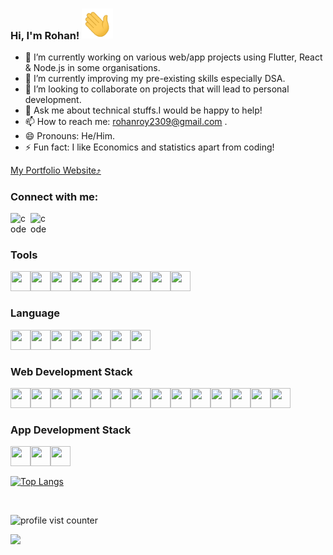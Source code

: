 ### Hi, I'm Rohan! <img src="https://raw.githubusercontent.com/ABSphreak/ABSphreak/master/gifs/Hi.gif" width="50px">


- 🔭 I’m currently working on various web/app projects using Flutter,  React & Node.js in some organisations.
- 🌱 I’m currently improving my pre-existing skills especially DSA.
- 👯 I’m looking to collaborate on projects that will lead to personal development.
- 💬 Ask me about technical stuffs.I would be happy to help!
- 📫 How to reach me: rohanroy2309@gmail.com .
- 😄 Pronouns: He/Him.
- ⚡ Fun fact: I like Economics and statistics apart from coding!

[My Portfolio Website⤴️](https://portfolio-59466.web.app/)

### Connect with me:

[<img align="left" alt="codeSTACKr | LinkedIn"  height="32" width="32" src="https://cdn.jsdelivr.net/npm/simple-icons@v3/icons/linkedin.svg" />](https://www.linkedin.com/in/rohan-roy-chowdhury-884619187/)
[<img align="left" alt="codeSTACKr | Instagram"  height="32" width="32" src="https://cdn.jsdelivr.net/npm/simple-icons@v3/icons/instagram.svg" />](https://www.instagram.com/rohan._23_/)

<br />
<br />

### Tools
<img align="left" height="32" width="32" src="https://cdn.jsdelivr.net/npm/simple-icons@v3/icons/visualstudiocode.svg" />
<img align="left" height="32" width="32" src="https://cdn.jsdelivr.net/npm/simple-icons@v3/icons/androidstudio.svg" />
<img align="left" height="32" width="32" src="https://cdn.jsdelivr.net/npm/simple-icons@v3/icons/firefox.svg" />
<img align="left" height="32" width="32" src="https://cdn.jsdelivr.net/npm/simple-icons@3/icons/googlechrome.svg" />
<img align="left" height="32" width="32" src="https://cdn.jsdelivr.net/npm/simple-icons@v3/icons/linux.svg" />
<img align="left" height="32" width="32" src="https://cdn.jsdelivr.net/npm/simple-icons@v3/icons/heroku.svg" />
<img align="left" height="32" width="32" src="https://cdn.jsdelivr.net/npm/simple-icons@v3/icons/git.svg" />
<img align="left" height="32" width="32" src="https://cdn.jsdelivr.net/npm/simple-icons@v3/icons/github.svg" />
<img align="left" height="32" width="32" src="https://cdn.jsdelivr.net/npm/simple-icons@v3/icons/npm.svg" />

<br/>
<br/>

### Language
<img align="left" height="32" width="32" src="https://cdn.jsdelivr.net/npm/simple-icons@3/icons/java.svg" />
<img align="left" height="32" width="32" src="https://cdn.jsdelivr.net/npm/simple-icons@v3/icons/c.svg" />
<img align="left" height="32" width="32" src="https://cdn.jsdelivr.net/npm/simple-icons@v3/icons/cplusplus.svg" />
<img align="left" height="32" width="32" src="https://cdn.jsdelivr.net/npm/simple-icons@v3/icons/javascript.svg" />
<img align="left" height="32" width="32" src="https://cdn.jsdelivr.net/npm/simple-icons@3/icons/typescript.svg" />
<img align="left" height="32" width="32" src="https://cdn.jsdelivr.net/npm/simple-icons@v3/icons/python.svg" />
<img align="left" height="32" width="32" src="https://cdn.jsdelivr.net/npm/simple-icons@v3/icons/dart.svg" />


<br/>
<br/>

### Web Development Stack

<img align="left" height="32" width="32" src="https://cdn.jsdelivr.net/npm/simple-icons@v3/icons/html5.svg" />
<img align="left" height="32" width="32" src="https://cdn.jsdelivr.net/npm/simple-icons@v3/icons/css3.svg" />
<img align="left" height="32" width="32" src="https://cdn.jsdelivr.net/npm/simple-icons@v3/icons/sass.svg" />
<img align="left" height="32" width="32" src="https://cdn.jsdelivr.net/npm/simple-icons@v3/icons/bootstrap.svg" />
<img align="left" height="32" width="32" src="https://cdn.jsdelivr.net/npm/simple-icons@v3/icons/javascript.svg" />
<img align="left" height="32" width="32" src="https://cdn.jsdelivr.net/npm/simple-icons@3/icons/typescript.svg" />
<img align="left" height="32" width="32" src="https://cdn.jsdelivr.net/npm/simple-icons@v3/icons/node-dot-js.svg" />
<img align="left" height="32" width="32" src="https://cdn.jsdelivr.net/npm/simple-icons@v3/icons/react.svg" />
<img align="left" height="32" width="32" src="https://cdn.jsdelivr.net/npm/simple-icons@v3/icons/redux.svg" />
<img align="left" height="32" width="32" src="https://cdn.jsdelivr.net/npm/simple-icons@3/icons/gatsby.svg" />
<img align="left" height="32" width="32" src="https://cdn.jsdelivr.net/npm/simple-icons@3/icons/graphql.svg" />
<img align="left" height="32" width="32" src="https://cdn.jsdelivr.net/npm/simple-icons@v3/icons/mysql.svg" />
<img align="left" height="32" width="32" src="https://cdn.jsdelivr.net/npm/simple-icons@3/icons/mongodb.svg" />
<img align="left" height="32" width="32" src="https://cdn.jsdelivr.net/npm/simple-icons@3/icons/firebase.svg" />




<br/>
<br/>

### App Development Stack
<img align="left" height="32" width="32" src="https://cdn.jsdelivr.net/npm/simple-icons@v3/icons/flutter.svg" />
<img align="left" height="32" width="32" src="https://cdn.jsdelivr.net/npm/simple-icons@v3/icons/dart.svg" />
<img align="left" height="32" width="32" src="https://cdn.jsdelivr.net/npm/simple-icons@v3/icons/firebase.svg" />


<br/>
<br/>



[![Top Langs](https://github-readme-stats.vercel.app/api/top-langs/?username=Rohan2309&layout=compact)](https://github.com/Rohan2309/github-readme-stats)


<br />

<p align="left"> <img src="https://komarev.com/ghpvc/?username=Rohan2309" alt="profile vist counter" /> </p>

<img src = "https://github-readme-stats.vercel.app/api?username=Rohan2309&show_icons=true&theme=radical">

